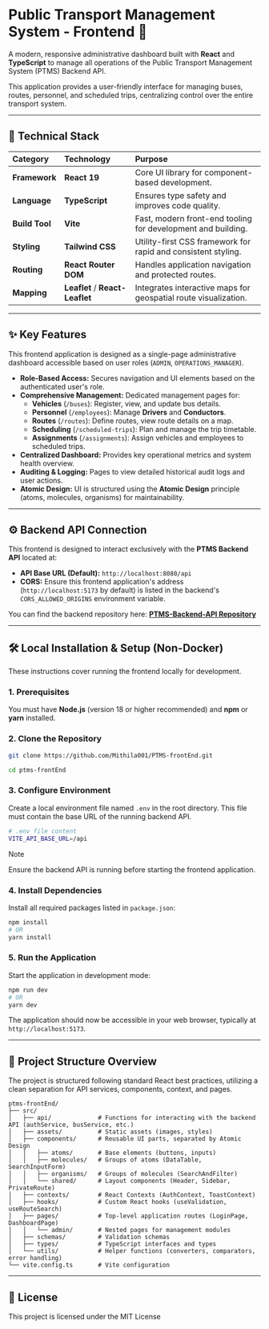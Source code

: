 # Public Transport Management System - Frontend 🚌

A modern, responsive administrative dashboard built with **React** and **TypeScript** to manage all operations of the Public Transport Management System (PTMS) Backend API.

This application provides a user-friendly interface for managing buses, routes, personnel, and scheduled trips, centralizing control over the entire transport system.

---

## 🔗 Technical Stack

| Category       | Technology                      | Purpose                                                         |
| :------------- | :------------------------------ | :-------------------------------------------------------------- |
| **Framework**  | **React 19**                    | Core UI library for component-based development.                |
| **Language**   | **TypeScript**                  | Ensures type safety and improves code quality.                  |
| **Build Tool** | **Vite**                        | Fast, modern front-end tooling for development and building.    |
| **Styling**    | **Tailwind CSS**                | Utility-first CSS framework for rapid and consistent styling.   |
| **Routing**    | **React Router DOM**            | Handles application navigation and protected routes.            |
| **Mapping**    | **Leaflet** / **React-Leaflet** | Integrates interactive maps for geospatial route visualization. |

---

## ✨ Key Features

This frontend application is designed as a single-page administrative dashboard accessible based on user roles (`ADMIN`, `OPERATIONS_MANAGER`).

- **Role-Based Access:** Secures navigation and UI elements based on the authenticated user's role.
- **Comprehensive Management:** Dedicated management pages for:
  - **Vehicles** (`/buses`): Register, view, and update bus details.
  - **Personnel** (`/employees`): Manage **Drivers** and **Conductors**.
  - **Routes** (`/routes`): Define routes, view route details on a map.
  - **Scheduling** (`/scheduled-trips`): Plan and manage the trip timetable.
  - **Assignments** (`/assignments`): Assign vehicles and employees to scheduled trips.
- **Centralized Dashboard:** Provides key operational metrics and system health overview.
- **Auditing & Logging:** Pages to view detailed historical audit logs and user actions.
- **Atomic Design:** UI is structured using the **Atomic Design** principle (atoms, molecules, organisms) for maintainability.

---

## ⚙️ Backend API Connection

This frontend is designed to interact exclusively with the **PTMS Backend API** located at:

- **API Base URL (Default):** `http://localhost:8080/api`
- **CORS:** Ensure this frontend application's address (`http://localhost:5173` by default) is listed in the backend's `CORS_ALLOWED_ORIGINS` environment variable.

You can find the backend repository here: **[PTMS-Backend-API Repository](https://github.com/Mithila001/PTMS-Backend)**

---

## 🛠️ Local Installation & Setup (Non-Docker)

These instructions cover running the frontend locally for development.

### 1. Prerequisites

You must have **Node.js** (version 18 or higher recommended) and **npm** or **yarn** installed.

### 2. Clone the Repository

```bash
git clone https://github.com/Mithila001/PTMS-frontEnd.git
```

```bash
cd ptms-frontEnd
```

### 3. Configure Environment

Create a local environment file named `.env` in the root directory. This file must contain the base URL of the running backend API.

```bash
# .env file content
VITE_API_BASE_URL=/api
```

> [!NOTE]
> Ensure the backend API is running before starting the frontend application.

### 4. Install Dependencies

Install all required packages listed in `package.json`:

```bash
npm install
# OR
yarn install
```

### 5. Run the Application

Start the application in development mode:

```bash
npm run dev
# OR
yarn dev
```

The application should now be accessible in your web browser, typically at `http://localhost:5173`.

---

## 📁 Project Structure Overview

The project is structured following standard React best practices, utilizing a clean separation for API services, components, context, and pages.

```
ptms-frontEnd/
├── src/
│   ├── api/             # Functions for interacting with the backend API (authService, busService, etc.)
│   ├── assets/          # Static assets (images, styles)
│   ├── components/      # Reusable UI parts, separated by Atomic Design
│   │   ├── atoms/       # Base elements (buttons, inputs)
│   │   ├── molecules/   # Groups of atoms (DataTable, SearchInputForm)
│   │   ├── organisms/   # Groups of molecules (SearchAndFilter)
│   │   └── shared/      # Layout components (Header, Sidebar, PrivateRoute)
│   ├── contexts/        # React Contexts (AuthContext, ToastContext)
│   ├── hooks/           # Custom React hooks (useValidation, useRouteSearch)
│   ├── pages/           # Top-level application routes (LoginPage, DashboardPage)
│   │   └── admin/       # Nested pages for management modules
│   ├── schemas/         # Validation schemas
│   ├── types/           # TypeScript interfaces and types
│   └── utils/           # Helper functions (converters, comparators, error handling)
└── vite.config.ts       # Vite configuration
```

---

## 📄 License

This project is licensed under the MIT License
